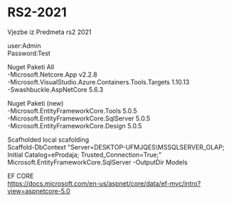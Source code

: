 # RS2-2021
Vjezbe iz Predmeta rs2 2021

user:Admin  
Password:Test



Nuget Paketi All  
-Microsoft.Netcore.App v2.2.8   
-Microsoft.VisualStudio.Azure.Containers.Tools.Targets 1.10.13  
-Swashbuckle.AspNetCore 5.6.3  



Nuget Paketi (new)  
-Microsoft.EntityFrameworkCore.Tools 5.0.5  
-Microsoft.EntityFrameworkCore.SqlServer 5.0.5  
-Microsoft.EntityFrameworkCore.Design 5.0.5  

Scafholded local scafolding  
Scaffold-DbContext "Server=DESKTOP-UFMJQES\MSSQLSERVER_OLAP; Initial Catalog=eProdaja;   Trusted_Connection=True;" Microsoft.EntityFrameworkCore.SqlServer -OutputDir Models

EF CORE  
https://docs.microsoft.com/en-us/aspnet/core/data/ef-mvc/intro?view=aspnetcore-5.0  
